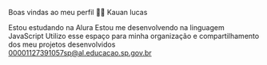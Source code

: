 Boas vindas ao meu perfil 💙💙
Kauan lucas

Estou estudando na Alura
Estou me desenvolvendo na linguagem JavaScript
Utilizo esse espaço para minha organização e compartilhamento dos meu projetos desenvolvidos
00001127391057sp@al.educacao.sp.gov.br
